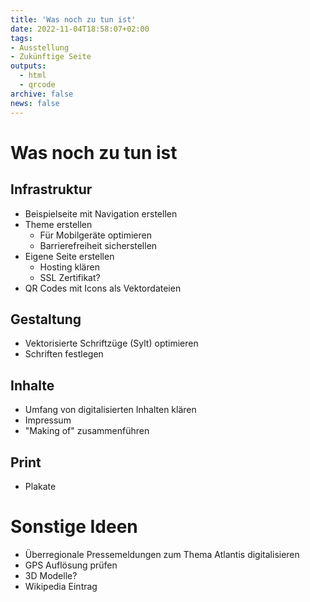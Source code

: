 ```yaml
---
title: 'Was noch zu tun ist'
date: 2022-11-04T18:58:07+02:00
tags:
- Ausstellung
- Zukünftige Seite
outputs:
  - html
  - qrcode
archive: false
news: false
---
```


# Was noch zu tun ist

## Infrastruktur
* Beispielseite mit Navigation erstellen
* Theme erstellen
  * Für Mobilgeräte optimieren
  * Barrierefreiheit sicherstellen
* Eigene Seite erstellen
  * Hosting klären
  * SSL Zertifikat?
* QR Codes mit Icons als Vektordateien

## Gestaltung
* Vektorisierte Schriftzüge (Sylt) optimieren
* Schriften festlegen

## Inhalte
* Umfang von digitalisierten Inhalten klären
* Impressum
* "Making of" zusammenführen

## Print
* Plakate

# Sonstige Ideen
* Überregionale Pressemeldungen zum Thema Atlantis digitalisieren
* GPS Auflösung prüfen
* 3D Modelle?
* Wikipedia Eintrag
